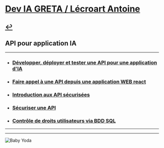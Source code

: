 # [Dev IA GRETA / Lécroart Antoine](https://github.com/Dev-IA-2024/antoine.lecroart)

[↩️](..)
---

## API pour application IA

---

- ### [Développer, déployer et tester une API pour une application d'IA](./Creer_une_API_pour_app_IA)
- ### [Faire appel à une API depuis une application WEB react](./Relier_API_a_REACT)
- ### [Introduction aux API sécurisées](./Intro_securisation_API)
- ### [Sécuriser une API](./Securiser_API)
- ### [Contrôle de droits utilisateurs via BDD SQL](./Droits_utilisateurs_API)
    
---
---
![Baby Yoda](https://images3.alphacoders.com/110/1108129.jpg)
